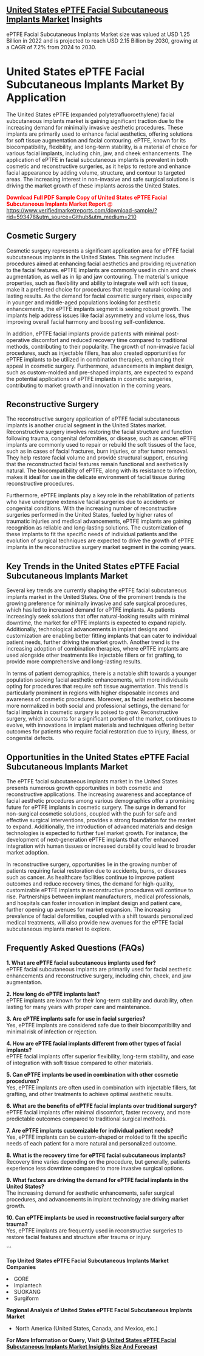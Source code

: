 <h2><a href="https://www.verifiedmarketreports.com/download-sample/?rid=593478&amp;utm_source=Github&amp;utm_medium=210" target="_blank">United States ePTFE Facial Subcutaneous Implants Market</a> Insights</h2><p>ePTFE Facial Subcutaneous Implants Market size was valued at USD 1.25 Billion in 2022 and is projected to reach USD 2.15 Billion by 2030, growing at a CAGR of 7.2% from 2024 to 2030.</p><p><h1>United States ePTFE Facial Subcutaneous Implants Market By Application</h1><p>The United States ePTFE (expanded polytetrafluoroethylene) facial subcutaneous implants market is gaining significant traction due to the increasing demand for minimally invasive aesthetic procedures. These implants are primarily used to enhance facial aesthetics, offering solutions for soft tissue augmentation and facial contouring. ePTFE, known for its biocompatibility, flexibility, and long-term stability, is a material of choice for various facial implants, including chin, jaw, and cheek enhancements. The application of ePTFE in facial subcutaneous implants is prevalent in both cosmetic and reconstructive surgeries, as it helps to restore and enhance facial appearance by adding volume, structure, and contour to targeted areas. The increasing interest in non-invasive and safe surgical solutions is driving the market growth of these implants across the United States.<p><span class=""><span style="color: #ff0000;"><strong>Download Full PDF Sample Copy of United States ePTFE Facial Subcutaneous Implants Market Report</strong> @ </span><a href="https://www.verifiedmarketreports.com/download-sample/?rid=593478&amp;utm_source=Github&amp;utm_medium=210" target="_blank">https://www.verifiedmarketreports.com/download-sample/?rid=593478&amp;utm_source=Github&amp;utm_medium=210</a></span></p></p><h2>Cosmetic Surgery</h2><p>Cosmetic surgery represents a significant application area for ePTFE facial subcutaneous implants in the United States. This segment includes procedures aimed at enhancing facial aesthetics and providing rejuvenation to the facial features. ePTFE implants are commonly used in chin and cheek augmentation, as well as in lip and jaw contouring. The material's unique properties, such as flexibility and ability to integrate well with soft tissue, make it a preferred choice for procedures that require natural-looking and lasting results. As the demand for facial cosmetic surgery rises, especially in younger and middle-aged populations looking for aesthetic enhancements, the ePTFE implants segment is seeing robust growth. The implants help address issues like facial asymmetry and volume loss, thus improving overall facial harmony and boosting self-confidence.<p>In addition, ePTFE facial implants provide patients with minimal post-operative discomfort and reduced recovery time compared to traditional methods, contributing to their popularity. The growth of non-invasive facial procedures, such as injectable fillers, has also created opportunities for ePTFE implants to be utilized in combination therapies, enhancing their appeal in cosmetic surgery. Furthermore, advancements in implant design, such as custom-molded and pre-shaped implants, are expected to expand the potential applications of ePTFE implants in cosmetic surgeries, contributing to market growth and innovation in the coming years.</p><h2>Reconstructive Surgery</h2><p>The reconstructive surgery application of ePTFE facial subcutaneous implants is another crucial segment in the United States market. Reconstructive surgery involves restoring the facial structure and function following trauma, congenital deformities, or disease, such as cancer. ePTFE implants are commonly used to repair or rebuild the soft tissues of the face, such as in cases of facial fractures, burn injuries, or after tumor removal. They help restore facial volume and provide structural support, ensuring that the reconstructed facial features remain functional and aesthetically natural. The biocompatibility of ePTFE, along with its resistance to infection, makes it ideal for use in the delicate environment of facial tissue during reconstructive procedures.<p>Furthermore, ePTFE implants play a key role in the rehabilitation of patients who have undergone extensive facial surgeries due to accidents or congenital conditions. With the increasing number of reconstructive surgeries performed in the United States, fueled by higher rates of traumatic injuries and medical advancements, ePTFE implants are gaining recognition as reliable and long-lasting solutions. The customization of these implants to fit the specific needs of individual patients and the evolution of surgical techniques are expected to drive the growth of ePTFE implants in the reconstructive surgery market segment in the coming years.</p><h2>Key Trends in the United States ePTFE Facial Subcutaneous Implants Market</h2><p>Several key trends are currently shaping the ePTFE facial subcutaneous implants market in the United States. One of the prominent trends is the growing preference for minimally invasive and safe surgical procedures, which has led to increased demand for ePTFE implants. As patients increasingly seek solutions that offer natural-looking results with minimal downtime, the market for ePTFE implants is expected to expand rapidly. Additionally, technological advancements in implant designs and customization are enabling better fitting implants that can cater to individual patient needs, further driving the market growth. Another trend is the increasing adoption of combination therapies, where ePTFE implants are used alongside other treatments like injectable fillers or fat grafting, to provide more comprehensive and long-lasting results.<p>In terms of patient demographics, there is a notable shift towards a younger population seeking facial aesthetic enhancements, with more individuals opting for procedures that require soft tissue augmentation. This trend is particularly prominent in regions with higher disposable incomes and awareness of cosmetic procedures. Moreover, as facial aesthetics become more normalized in both social and professional settings, the demand for facial implants in cosmetic surgery is poised to grow. Reconstructive surgery, which accounts for a significant portion of the market, continues to evolve, with innovations in implant materials and techniques offering better outcomes for patients who require facial restoration due to injury, illness, or congenital defects.</p><h2>Opportunities in the United States ePTFE Facial Subcutaneous Implants Market</h2><p>The ePTFE facial subcutaneous implants market in the United States presents numerous growth opportunities in both cosmetic and reconstructive applications. The increasing awareness and acceptance of facial aesthetic procedures among various demographics offer a promising future for ePTFE implants in cosmetic surgery. The surge in demand for non-surgical cosmetic solutions, coupled with the push for safe and effective surgical interventions, provides a strong foundation for the market to expand. Additionally, the introduction of advanced materials and design technologies is expected to further fuel market growth. For instance, the development of next-generation ePTFE implants that offer enhanced integration with human tissues or increased durability could lead to broader market adoption.<p>In reconstructive surgery, opportunities lie in the growing number of patients requiring facial restoration due to accidents, burns, or diseases such as cancer. As healthcare facilities continue to improve patient outcomes and reduce recovery times, the demand for high-quality, customizable ePTFE implants in reconstructive procedures will continue to rise. Partnerships between implant manufacturers, medical professionals, and hospitals can foster innovation in implant design and patient care, further opening up avenues for market expansion. The increasing prevalence of facial deformities, coupled with a shift towards personalized medical treatments, will also provide new avenues for the ePTFE facial subcutaneous implants market to explore.</p><h2>Frequently Asked Questions (FAQs)</h2><p><strong>1. What are ePTFE facial subcutaneous implants used for?</strong><br>ePTFE facial subcutaneous implants are primarily used for facial aesthetic enhancements and reconstructive surgery, including chin, cheek, and jaw augmentation.</p><p><strong>2. How long do ePTFE implants last?</strong><br>ePTFE implants are known for their long-term stability and durability, often lasting for many years with proper care and maintenance.</p><p><strong>3. Are ePTFE implants safe for use in facial surgeries?</strong><br>Yes, ePTFE implants are considered safe due to their biocompatibility and minimal risk of infection or rejection.</p><p><strong>4. How are ePTFE facial implants different from other types of facial implants?</strong><br>ePTFE facial implants offer superior flexibility, long-term stability, and ease of integration with soft tissue compared to other materials.</p><p><strong>5. Can ePTFE implants be used in combination with other cosmetic procedures?</strong><br>Yes, ePTFE implants are often used in combination with injectable fillers, fat grafting, and other treatments to achieve optimal aesthetic results.</p><p><strong>6. What are the benefits of ePTFE facial implants over traditional surgery?</strong><br>ePTFE facial implants offer minimal discomfort, faster recovery, and more predictable outcomes compared to traditional surgical methods.</p><p><strong>7. Are ePTFE implants customizable for individual patient needs?</strong><br>Yes, ePTFE implants can be custom-shaped or molded to fit the specific needs of each patient for a more natural and personalized outcome.</p><p><strong>8. What is the recovery time for ePTFE facial subcutaneous implants?</strong><br>Recovery time varies depending on the procedure, but generally, patients experience less downtime compared to more invasive surgical options.</p><p><strong>9. What factors are driving the demand for ePTFE facial implants in the United States?</strong><br>The increasing demand for aesthetic enhancements, safer surgical procedures, and advancements in implant technology are driving market growth.</p><p><strong>10. Can ePTFE implants be used in reconstructive facial surgery after trauma?</strong><br>Yes, ePTFE implants are frequently used in reconstructive surgeries to restore facial features and structure after trauma or injury.</p>```</p><p><strong>Top United States ePTFE Facial Subcutaneous Implants Market Companies</strong></p><div data-test-id=""><p><li>GORE</li><li> Implantech</li><li> SUOKANG</li><li> Surgiform</li></p><div><strong>Regional Analysis of&nbsp;United States ePTFE Facial Subcutaneous Implants Market</strong></div><ul><li dir="ltr"><p dir="ltr">North America&nbsp;(United States, Canada, and Mexico, etc.)</p></li></ul><p><strong>For More Information or Query, Visit @&nbsp;</strong><strong><a href="https://www.verifiedmarketreports.com/product/eptfe-facial-subcutaneous-implants-market/?utm_source=Github&amp;utm_medium=210" target="_blank">United States ePTFE Facial Subcutaneous Implants Market Insights Size And Forecast</a></strong></p></div>
